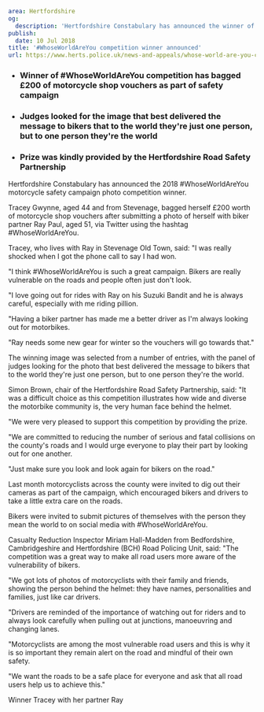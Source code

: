 ```yaml
area: Hertfordshire
og:
  description: 'Hertfordshire Constabulary has announced the winner of the 2018 #WhoseWorldAreYou motorcycle safety campaign photo competition.'
publish:
  date: 10 Jul 2018
title: '#WhoseWorldAreYou competition winner announced'
url: https://www.herts.police.uk/news-and-appeals/whose-world-are-you-competition-winner-announced-0500
```

* ### Winner of #WhoseWorldAreYou competition has bagged £200 of motorcycle shop vouchers as part of safety campaign

 * ### Judges looked for the image that best delivered the message to bikers that to the world they're just one person, but to one person they're the world

 * ### Prize was kindly provided by the Hertfordshire Road Safety Partnership

Hertfordshire Constabulary has announced the 2018 #WhoseWorldAreYou motorcycle safety campaign photo competition winner.

Tracey Gwynne, aged 44 and from Stevenage, bagged herself £200 worth of motorcycle shop vouchers after submitting a photo of herself with biker partner Ray Paul, aged 51, via Twitter using the hashtag #WhoseWorldAreYou.

Tracey, who lives with Ray in Stevenage Old Town, said: "I was really shocked when I got the phone call to say I had won.

"I think #WhoseWorldAreYou is such a great campaign. Bikers are really vulnerable on the roads and people often just don't look.

"I love going out for rides with Ray on his Suzuki Bandit and he is always careful, especially with me riding pillion.

"Having a biker partner has made me a better driver as I'm always looking out for motorbikes.

"Ray needs some new gear for winter so the vouchers will go towards that."

The winning image was selected from a number of entries, with the panel of judges looking for the photo that best delivered the message to bikers that to the world they're just one person, but to one person they're the world.

Simon Brown, chair of the Hertfordshire Road Safety Partnership, said: "It was a difficult choice as this competition illustrates how wide and diverse the motorbike community is, the very human face behind the helmet.

"We were very pleased to support this competition by providing the prize.

"We are committed to reducing the number of serious and fatal collisions on the county's roads and I would urge everyone to play their part by looking out for one another.

"Just make sure you look and look again for bikers on the road."

Last month motorcyclists across the county were invited to dig out their cameras as part of the campaign, which encouraged bikers and drivers to take a little extra care on the roads.

Bikers were invited to submit pictures of themselves with the person they mean the world to on social media with #WhoseWorldAreYou.

Casualty Reduction Inspector Miriam Hall-Madden from Bedfordshire, Cambridgeshire and Hertfordshire (BCH) Road Policing Unit, said: "The competition was a great way to make all road users more aware of the vulnerability of bikers.

"We got lots of photos of motorcyclists with their family and friends, showing the person behind the helmet: they have names, personalities and families, just like car drivers.

"Drivers are reminded of the importance of watching out for riders and to always look carefully when pulling out at junctions, manoeuvring and changing lanes.

"Motorcyclists are among the most vulnerable road users and this is why it is so important they remain alert on the road and mindful of their own safety.

"We want the roads to be a safe place for everyone and ask that all road users help us to achieve this."

Winner Tracey with her partner Ray
